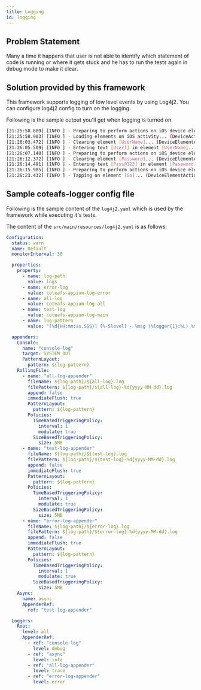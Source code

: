 ```yaml
---
title: Logging
id: logging
---
```


## Problem Statement

Many a time it happens that user is not able to identify which statement of code is running or where it gets stuck and he has to run the tests again in debug mode to make it clear.

## Solution provided by this framework

This framework supports logging of low level events by using Log4j2. You can configure log4j2 config to turn on the logging.

Following is the sample output you'll get when logging is turned on.

```bash
[21:25:58.889] [INFO ] - Preparing to perform actions on iOS device element UserName... (IOSActivity:)
[21:25:58.903] [INFO ] - Loading elements on iOS activity... (DeviceActivity:)
[21:26:03.472] [INFO ] - Clearing element [UserName]... (DeviceElementActions:)
[21:26:05.509] [INFO ] - Entering text [User1] in element [UserName]... (DeviceElementActions:)
[21:26:07.148] [INFO ] - Preparing to perform actions on iOS device element Password... (IOSActivity:)
[21:26:12.372] [INFO ] - Clearing element [Password]... (DeviceElementActions:)
[21:26:14.491] [INFO ] - Entering text [Pass@123] in element [Password]... (DeviceElementActions:)
[21:26:15.985] [INFO ] - Preparing to perform actions on iOS device element Go... (IOSActivity:)
[21:26:23.432] [INFO ] - Tapping on element [Go]... (DeviceElementActions:)
```

## Sample coteafs-logger config file

Following is the sample content of the `log4j2.yaml` which is used by the framework while executing it's tests.

The content of the `src/main/resources/log4j2.yaml` is as follows:

```yaml
Configuration:
  status: warn
  name: Default
  monitorInterval: 30

  properties:
    property:
      - name: log-path
        value: logs
      - name: error-log
        value: coteafs-appium-log-error
      - name: all-log
        value: coteafs-appium-log-all
      - name: test-log
        value: coteafs-appium-log-main
      - name: log-pattern
        value: "[%d{HH:mm:ss.SSS}] [%-5level] - %msg (%logger{1}:%L) %throwable{short.message}%n"

  appenders:
    Console:
      name: "console-log"
      target: SYSTEM_OUT
      PatternLayout:
        pattern: ${log-pattern}
    RollingFile:
      - name: "all-log-appender"
        fileName: ${log-path}/${all-log}.log
        filePattern: ${log-path}/${all-log}-%d{yyyy-MM-dd}.log
        append: false
        immediateFlush: true
        PatternLayout:
          pattern: ${log-pattern}
        Policies:
          TimeBasedTriggeringPolicy:
            interval: 1
            modulate: true
          SizeBasedTriggeringPolicy:
            size: 5MB
      - name: "test-log-appender"
        fileName: ${log-path}/${test-log}.log
        filePattern: ${log-path}/${test-log}-%d{yyyy-MM-dd}.log
        append: false
        immediateFlush: true
        PatternLayout:
          pattern: ${log-pattern}
        Policies:
          TimeBasedTriggeringPolicy:
            interval: 1
            modulate: true
          SizeBasedTriggeringPolicy:
            size: 5MB
      - name: "error-log-appender"
        fileName: ${log-path}/${error-log}.log
        filePattern: ${log-path}/${error-log}-%d{yyyy-MM-dd}.log
        append: false
        immediateFlush: true
        PatternLayout:
          pattern: ${log-pattern}
        Policies:
          TimeBasedTriggeringPolicy:
            interval: 1
            modulate: true
          SizeBasedTriggeringPolicy:
            size: 5MB
    Async:
      name: async
      AppenderRef:
        ref: "test-log-appender"

  Loggers:
    Root:
      level: all
      AppenderRef:
        - ref: "console-log"
          level: debug
        - ref: "async"
          level: info
        - ref: "all-log-appender"
          level: trace
        - ref: "error-log-appender"
          level: error
```
